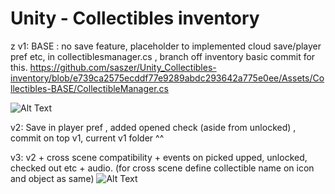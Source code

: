 # Unity - Collectibles inventory
 z
v1: BASE : no save feature, placeholder to implemented cloud save/player pref etc, in collectiblesmanager.cs , branch off inventory  basic commit for this. 
https://github.com/saszer/Unity_Collectibles-inventory/blob/e739ca2575ecddf77e9289abdc293642a775e0ee/Assets/Collectibles-BASE/CollectibleManager.cs 

![Alt Text](https://github.com/saszer/Unity---Collectibles-inventory/blob/main/collectibles.gif)

v2: Save in player pref , added opened check (aside from unlocked) ,  commit on top v1, current v1 folder ^^

v3: v2 + cross scene compatibility + events on picked upped, unlocked, checked out etc + audio. (for cross scene define collectible name on icon and object as same)
![Alt Text](https://github.com/saszer/Unity_Collectibles-inventory/blob/main/collectiblesv3.gif)
